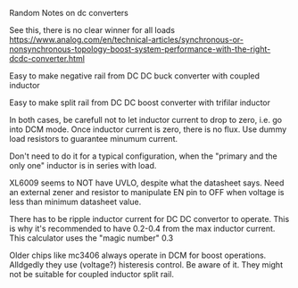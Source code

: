 Random Notes on dc converters


See this, there is no clear winner for all loads
https://www.analog.com/en/technical-articles/synchronous-or-nonsynchronous-topology-boost-system-performance-with-the-right-dcdc-converter.html


Easy to make negative rail from DC DC buck converter with coupled inductor

Easy to make split rail from DC DC boost converter with trifilar inductor

In both cases, be carefull not to let inductor current to drop to zero, i.e. go into DCM mode. Once inductor 
current is zero, there is no flux. Use dummy load resistors to guarantee minumum current.

Don't need to do it for a typical configuration, when the "primary and the only one" inductor is in series with load.

XL6009 seems to NOT have UVLO, despite what the datasheet says. Need an external zener and resistor to manipulate EN pin to OFF when voltage is less than minimum datasheet value.


There has to be ripple inductor current for DC DC convertor to operate. This is why it's recommended to have
0.2-0.4 from the max inductor current. This calculator uses the "magic number" 0.3


Older chips like mc3406 always operate in DCM for boost operations. Alldgedly they use (voltage?) histeresis control. Be aware of it. They might not be suitable for coupled inductor split rail.